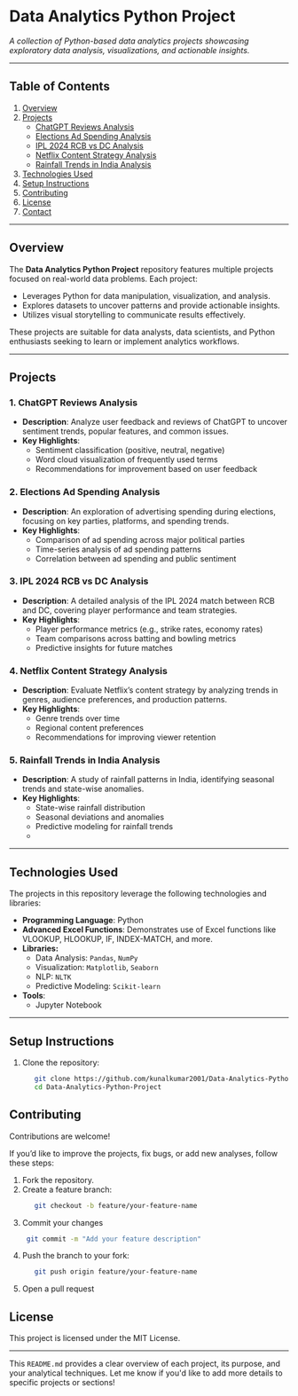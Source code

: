# **Data Analytics Python Project**

_A collection of Python-based data analytics projects showcasing exploratory data analysis, visualizations, and actionable insights._

---

## **Table of Contents**
1. [Overview](#overview)  
2. [Projects](#projects)  
   - [ChatGPT Reviews Analysis](#1-chatgpt-reviews-analysis)  
   - [Elections Ad Spending Analysis](#2-elections-ad-spending-analysis)  
   - [IPL 2024 RCB vs DC Analysis](#3-ipl-2024-rcb-vs-dc-analysis)  
   - [Netflix Content Strategy Analysis](#4-netflix-content-strategy-analysis)  
   - [Rainfall Trends in India Analysis](#5-rainfall-trends-in-india-analysis)  
3. [Technologies Used](#technologies-used)  
4. [Setup Instructions](#setup-instructions)  
5. [Contributing](#contributing)  
6. [License](#license)  
7. [Contact](#contact)  

---

## **Overview**

The **Data Analytics Python Project** repository features multiple projects focused on real-world data problems. Each project:
- Leverages Python for data manipulation, visualization, and analysis.
- Explores datasets to uncover patterns and provide actionable insights.
- Utilizes visual storytelling to communicate results effectively.

These projects are suitable for data analysts, data scientists, and Python enthusiasts seeking to learn or implement analytics workflows.

---

## Projects

### 1. ChatGPT Reviews Analysis
   - **Description**: Analyze user feedback and reviews of ChatGPT to uncover sentiment trends, popular features, and common issues.
   - **Key Highlights**:
     - Sentiment classification (positive, neutral, negative)
     - Word cloud visualization of frequently used terms
     - Recommendations for improvement based on user feedback

### 2. Elections Ad Spending Analysis
   - **Description**: An exploration of advertising spending during elections, focusing on key parties, platforms, and spending trends.
   - **Key Highlights**:
     - Comparison of ad spending across major political parties
     - Time-series analysis of ad spending patterns
     - Correlation between ad spending and public sentiment

### 3. IPL 2024 RCB vs DC Analysis
   - **Description**: A detailed analysis of the IPL 2024 match between RCB and DC, covering player performance and team strategies.
   - **Key Highlights**:
     - Player performance metrics (e.g., strike rates, economy rates)
     - Team comparisons across batting and bowling metrics
     - Predictive insights for future matches

### 4. Netflix Content Strategy Analysis
   - **Description**: Evaluate Netflix’s content strategy by analyzing trends in genres, audience preferences, and production patterns.
   - **Key Highlights**:
     - Genre trends over time
     - Regional content preferences
     - Recommendations for improving viewer retention

### 5. Rainfall Trends in India Analysis
   - **Description**: A study of rainfall patterns in India, identifying seasonal trends and state-wise anomalies.
   - **Key Highlights**:
     - State-wise rainfall distribution
     - Seasonal deviations and anomalies
     - Predictive modeling for rainfall trends
     - 

---

## **Technologies Used**
The projects in this repository leverage the following technologies and libraries:



- **Programming Language**: Python
- **Advanced Excel Functions**: Demonstrates use of Excel functions like VLOOKUP, HLOOKUP, IF, INDEX-MATCH, and more.
- **Libraries:**
   - Data Analysis: `Pandas`, `NumPy`
   - Visualization: `Matplotlib`, `Seaborn`
   - NLP: `NLTK`
   - Predictive Modeling: `Scikit-learn`
- **Tools**:
   - Jupyter Notebook   

---


## **Setup Instructions**

1. Clone the repository:
   ```bash
      git clone https://github.com/kunalkumar2001/Data-Analytics-Python-Project.git
      cd Data-Analytics-Python-Project


## **Contributing** 
Contributions are welcome!

If you’d like to improve the projects, fix bugs, or add new analyses, follow these steps:

   1. Fork the repository.
   2. Create a feature branch:
      ```bash
         git checkout -b feature/your-feature-name
   3. Commit your changes
      ```bash
       git commit -m "Add your feature description"
   4. Push the branch to your fork:
      ```bash
         git push origin feature/your-feature-name
   5. Open a pull request


## **License**
This project is licensed under the MIT License.

---

This `README.md` provides a clear overview of each project, its purpose, and your analytical techniques. Let me know if you'd like to add more details to specific projects or sections!


